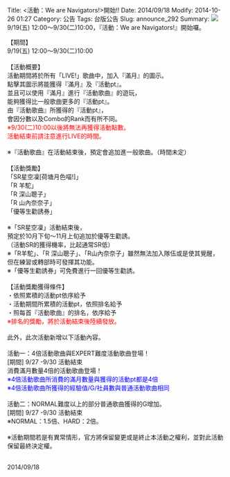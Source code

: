 Title: <活動：We are Navigators!>開始!!
Date: 2014/09/18
Modify: 2014-10-26 01:27
Category: 公告
Tags: 台版公告
Slug: announce_292
Summary: <img src="http://seudo.github.io/llsif_tw/images/S9_web_01.png"> 9/19(五) 12:00～9/30(二)10:00，『活動：We are Navigators!』開始囉。

<div class="content_news">
<div class="note">
<p>
【期間】<br />
9/19(五) 12:00～9/30(二)10:00<br />
<br />
【活動概要】<br />
活動期間將於所有「LIVE!」歌曲中，加入『滿月』的圖示。<br />
點擊其圖示將能獲得『滿月』及『活動pt』。<br />
並且可以使用『滿月』進行『活動歌曲』的遊玩，<br />
能夠獲得比一般歌曲更多的『活動pt』。<br />
由『活動歌曲』所獲得的『活動pt』，<br />
會因分數以及Combo的Rank而有所不同。<br />
<span style="color:red;">※9/30(二)10:00以後將無法再獲得活動點數。<br />
活動結束前請注意進行LIVE的時間。</span><br />
<br />
※『活動歌曲』在活動結束後，預定會追加進一般歌曲。（時間未定）<br />
<br />
【活動獎勵】<br />
「SR星空凜[荷塘月色喵!]」<br />
「R 羊駝」<br />
「R 深山聰子」<br />
「R 山內奈奈子」<br />
「優等生勸誘券」<br />
<br />
※「SR星空凜」活動結束後，<br />
預定於10月下旬～11月上旬追加於優等生勸誘。<br />
（活動SR的獲得機率，比起通常SR低）<br />
※「R羊駝」、「R 深山聰子」、「R山內奈奈子」雖然無法加入隊伍或是使其覺醒，
但在練習或轉部時可發揮其功能。<br />
※「優等生勸誘券」可免費進行一回優等生勸誘。<br />
<br />
【活動獎勵獲得條件】<br />
・依照累積的活動pt依序給予<br />
・活動期間所累積的活動pt，依照排名給予<br />
・照每首『活動歌曲』的排名，依序給予<br />
<span style="color:red;">※排名的獎勵，將於活動結束後陸續發放。<br /></span>
<br />
此外，此次活動新增以下活動內容。<br />
<br />
活動一：4倍活動歌曲與EXPERT難度活動歌曲登場！<br />
[期間] 9/27 -9/30 活動結束<br />
消費滿月數量4倍的活動歌曲登場！<br />
<span style="color:blue;">※4倍活動歌曲所消費的滿月數量與獲得的活動pt都是4倍</span><br />
<span style="color:blue;">※4倍活動歌曲所獲得的經驗值/G/社員數與普通活動歌曲相同</span><br />
<br />
活動二：NORMAL難度以上的部分普通歌曲獲得的G增加。<br />
[期間]  9/27 -9/30 活動結束<br />
※NORMAL：1.5倍、HARD：2倍。<br />
<br />
※活動期間若是有異常情形，官方將保留變更或是終止本活動之權利，並對此活動保留最終決定權。
<br />
<br />
</p>
		2014/09/18
		         
</div>
</div>
